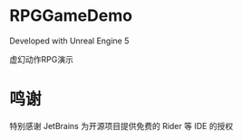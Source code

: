 # RPGGameDemo

Developed with Unreal Engine 5

虚幻动作RPG演示

# 鸣谢

特别感谢 JetBrains 为开源项目提供免费的 Rider 等 IDE 的授权

